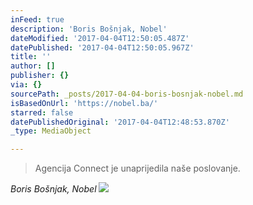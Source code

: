 ```yaml
---
inFeed: true
description: 'Boris Bošnjak, Nobel'
dateModified: '2017-04-04T12:50:05.487Z'
datePublished: '2017-04-04T12:50:05.967Z'
title: ''
author: []
publisher: {}
via: {}
sourcePath: _posts/2017-04-04-boris-bosnjak-nobel.md
isBasedOnUrl: 'https://nobel.ba/'
starred: false
datePublishedOriginal: '2017-04-04T12:48:53.870Z'
_type: MediaObject

---
```

> Agencija Connect je unaprijedila naše poslovanje.

_Boris Bošnjak, Nobel_
![](https://the-grid-user-content.s3-us-west-2.amazonaws.com/cbe3dfe4-3e88-4b4a-818f-3e9799fc2197.jpg)
